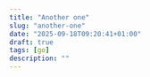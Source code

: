 ```yaml
---
title: "Another one"
slug: "another-one"
date: "2025-09-18T09:20:41+01:00"
draft: true
tags: [go]
description: ""
---
```


